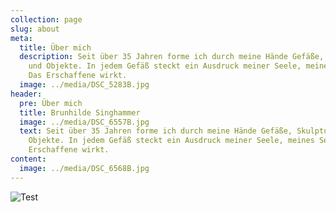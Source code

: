 ```yaml
---
collection: page
slug: about
meta:
  title: Über mich
  description: Seit über 35 Jahren forme ich durch meine Hände Gefäße, Skulpturen
    und Objekte. In jedem Gefäß steckt ein Ausdruck meiner Seele, meines Seins.
    Das Erschaffene wirkt.
  image: ../media/DSC_5283B.jpg
header:
  pre: Über mich
  title: Brunhilde Singhammer
  image: ../media/DSC_6557B.jpg
  text: Seit über 35 Jahren forme ich durch meine Hände Gefäße, Skulpturen und
    Objekte. In jedem Gefäß steckt ein Ausdruck meiner Seele, meines Seins. Das
    Erschaffene wirkt.
content:
  image: ../media/DSC_6568B.jpg
---
```

![Test](../media/dsc_0495b2.jpg "Test")